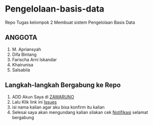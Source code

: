 # Pengelolaan-basis-data
Repo Tugas kelompok 2 Membuat sistem Pengelolaan Basis Data
<h2>ANGGOTA</h2>
<ol>
  <li>M. Apriansyah</li>
  <li>Difa Bintang</li>
  <li>Farischa Arni Iskandar</li>
  <li>Khairunisa</li>
  <li>Salsabila</li>
</ol>

<h2>Langkah-langkah Bergabung ke Repo</h2>
<ol>
  <li>ADD Akun Saya di <a href="https://github.com/ZAWARUNO">ZAWARUNO</a></li>
  <li>Lalu Klik link ini <a href="https://github.com/ZAWARUNO/Pengelolaan-basis-data/issues/new/choose">Issues</a></li>
  <li>isi nama kalian agar aku bisa konfirm itu kalian</li>
  <li>Selesai saya akan mengundang kalian silakan cek <a href="https://github.com/notifications">Notifikasi</a> selamat bergabung</li>
</ol>
